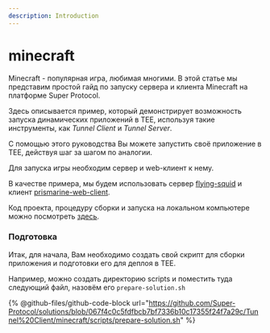 ```yaml
---
description: Introduction
---
```


# minecraft

Minecraft - популярная игра, любимая многими. В этой статье мы представим простой гайд по запуску сервера и клиента Minecraft на платформе Super Protocol.

Здесь описывается пример, который демонстрирует возможность запуска динамических приложений в TEE, используя такие инструменты, как _Tunnel Client_ и _Tunnel Server_.

С помощью этого руководства Вы можете запустить своё приложение в TEE, действуя шаг за шагом по аналогии.

Для запуска игры необходим сервер и web-клиент к нему.

В качестве примера, мы будем использовать сервер [flying-squid](https://github.com/PrismarineJS/flying-squid) и клиент [prismarine-web-client](https://github.com/PrismarineJS/prismarine-web-client).

Код проекта, процедуру сборки и запуска на локальном компьютере можно посмотреть [здесь](https://github.com/Super-Protocol/solutions/tree/mc/deploy/Tunnel%20Client/minecraft).

### Подготовка

Итак, для начала, Вам необходимо создать свой скрипт для сборки приложения и подготовки его для деплоя в TEE.

Например, можно создать директорию scripts и поместить туда следующий файл, назовём его `prepare-solution.sh`

{% @github-files/github-code-block url="https://github.com/Super-Protocol/solutions/blob/067f4c0c5fdfbcb7bf7336b10c17355f24f7a29c/Tunnel%20Client/minecraft/scripts/prepare-solution.sh" %}
